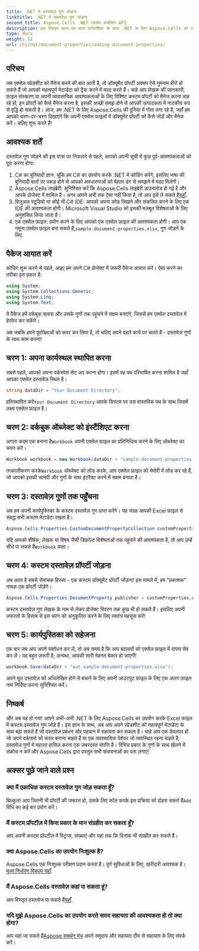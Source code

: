 ```yaml
---
title: .NET में दस्तावेज़ गुण जोड़ना
linktitle: .NET में दस्तावेज़ गुण जोड़ना
second_title: Aspose.Cells .NET एक्सेल प्रोसेसिंग API
description: इस विस्तृत चरण-दर-चरण मार्गदर्शिका के साथ .NET के लिए Aspose.Cells का उपयोग करके Excel में दस्तावेज़ गुण जोड़ना सीखें।
type: docs
weight: 12
url: /hi/net/document-properties/adding-document-properties/
---
```

## परिचय
जब एक्सेल स्प्रेडशीट को मैनेज करने की बात आती है, तो डॉक्यूमेंट प्रॉपर्टी अक्सर ऐसे गुमनाम हीरो हो सकते हैं जो आपको महत्वपूर्ण मेटाडेटा को ट्रैक करने में मदद करते हैं। चाहे आप लेखक की जानकारी, फ़ाइल संस्करण या अपनी व्यावसायिक आवश्यकताओं के लिए विशिष्ट कस्टम प्रॉपर्टी को मैनेज करना चाह रहे हों, इन प्रॉपर्टी को कैसे मैनेज करना है, इसकी अच्छी समझ होने से आपकी उत्पादकता में नाटकीय रूप से वृद्धि हो सकती है। आज, हम .NET के लिए Aspose.Cells की दुनिया में गोता लगा रहे हैं, जहाँ हम आपको चरण-दर-चरण दिखाएंगे कि अपनी एक्सेल फ़ाइलों में डॉक्यूमेंट प्रॉपर्टी को कैसे जोड़ें और मैनेज करें। चलिए शुरू करते हैं!
## आवश्यक शर्तें
दस्तावेज़ गुण जोड़ने की इस यात्रा पर निकलने से पहले, आपको अपनी सूची में कुछ पूर्व-आवश्यकताओं को पूरा करना होगा:
1. C# का बुनियादी ज्ञान: चूंकि हम C# का उपयोग करके .NET में कोडिंग करेंगे, इसलिए भाषा की बुनियादी बातों पर पकड़ होने से आपको अवधारणाओं को बेहतर ढंग से समझने में मदद मिलेगी।
2.  Aspose.Cells लाइब्रेरी: सुनिश्चित करें कि Aspose.Cells लाइब्रेरी डाउनलोड हो गई है और आपके प्रोजेक्ट में शामिल है। अगर आपने अभी तक ऐसा नहीं किया है, तो आप इसे ले सकते हैं[यहाँ](https://releases.aspose.com/cells/net/).
3. विज़ुअल स्टूडियो या कोई भी C# IDE: आपको अपना कोड लिखने और संकलित करने के लिए एक IDE की आवश्यकता होगी। Microsoft Visual Studio को इसकी मज़बूत विशेषताओं के लिए अनुशंसित किया जाता है।
4.  एक एक्सेल फ़ाइल: प्रयोग करने के लिए आपको एक एक्सेल फ़ाइल की आवश्यकता होगी। आप एक नमूना एक्सेल फ़ाइल बना सकते हैं,`sample-document-properties.xlsx`, गुण जोड़ने के लिए.
## पैकेज आयात करें
कोडिंग शुरू करने से पहले, आइए हम अपने C# प्रोजेक्ट में ज़रूरी पैकेज आयात करें। ऐसा करने का तरीका इस प्रकार है:
```csharp
using System;
using System.Collections.Generic;
using System.Linq;
using System.Text;
```
ये पैकेज हमें वर्कबुक क्लास और उसके गुणों तक पहुंचने में सक्षम बनाएंगे, जिससे हम एक्सेल दस्तावेज़ में हेरफेर कर सकेंगे।

अब जबकि हमने पूर्वापेक्षाओं को कवर कर लिया है, तो चलिए अपने पहले कार्य पर चलते हैं - दस्तावेज़ गुणों के साथ काम करना!
## चरण 1: अपना कार्यस्थल स्थापित करना
सबसे पहले, आपको अपना वर्कस्पेस सेट अप करना होगा। इसमें वह पथ परिभाषित करना शामिल है जहाँ आपका एक्सेल दस्तावेज़ स्थित है।
```csharp
string dataDir = "Your Document Directory";
```
 प्रतिस्थापित करें`Your Document Directory` आपके सिस्टम पर उस वास्तविक पथ के साथ जिसमें लक्ष्य एक्सेल फ़ाइल है।
## चरण 2: वर्कबुक ऑब्जेक्ट को इंस्टैंशिएट करना
 अगला कदम एक बनाना है`Workbook` अपनी एक्सेल फ़ाइल का प्रतिनिधित्व करने के लिए ऑब्जेक्ट का चयन करें।
```csharp
Workbook workbook = new Workbook(dataDir + "sample-document-properties.xlsx");
```
 तत्कालीकरण करके`Workbook` ऑब्जेक्ट को लोड करके, आप एक्सेल फ़ाइल को मेमोरी में लोड कर रहे हैं, जो आपको इसकी सामग्री और गुणों के साथ इंटरैक्ट करने में सक्षम बनाता है।
## चरण 3: दस्तावेज़ गुणों तक पहुँचना
अब हम अपनी कार्यपुस्तिका के कस्टम दस्तावेज़ गुण प्राप्त करेंगे। यह संग्रह आपकी Excel फ़ाइल से संबद्ध सभी कस्टम मेटाडेटा रखता है।
```csharp
Aspose.Cells.Properties.CustomDocumentPropertyCollection customProperties = workbook.Worksheets.CustomDocumentProperties;
```
 यदि आपको शीर्षक, लेखक या विषय जैसी डिफ़ॉल्ट विशेषताओं तक पहुंचने की आवश्यकता है, तो आप उन्हें सीधे पा सकते हैं`Workbook` कक्षा।
## चरण 4: कस्टम दस्तावेज़ प्रॉपर्टी जोड़ना
अब आता है सबसे रोमांचक हिस्सा - एक कस्टम डॉक्यूमेंट प्रॉपर्टी जोड़ना! इस मामले में, हम "प्रकाशक" नामक एक प्रॉपर्टी जोड़ेंगे।
```csharp
Aspose.Cells.Properties.DocumentProperty publisher = customProperties.Add("Publisher", "Aspose");
```
कस्टम दस्तावेज़ गुण लेखक के नाम से लेकर प्रोजेक्ट विवरण तक कुछ भी हो सकते हैं। इसलिए अपनी ज़रूरतों के हिसाब से इस चरण को अनुकूलित करने के लिए स्वतंत्र महसूस करें!
## चरण 5: कार्यपुस्तिका को सहेजना
एक बार जब आप अपने संशोधन कर लें, तो अब समय है कि आप बदलावों को एक्सेल फ़ाइल में वापस सेव कर लें। यह बहुत ज़रूरी है; अन्यथा, आपकी सारी मेहनत बेकार हो जाएगी!
```csharp
workbook.Save(dataDir + "out_sample-document-properties.xlsx");
```
अपने मूल दस्तावेज़ को अधिलेखित होने से बचाने के लिए अपनी आउटपुट फ़ाइल के लिए एक अलग फ़ाइल नाम निर्दिष्ट करना सुनिश्चित करें।

## निष्कर्ष
और अब यह हो गया! आपने अभी-अभी .NET के लिए Aspose.Cells का उपयोग करके Excel फ़ाइल में कस्टम दस्तावेज़ गुण जोड़े हैं। इस ज्ञान के साथ, अब आप अपने स्प्रेडशीट को महत्वपूर्ण मेटाडेटा के साथ बढ़ा सकते हैं जो दस्तावेज़ प्रबंधन और पहचान में सहायता कर सकता है। चाहे आप एक डेवलपर हों जो अपने वर्कफ़्लो को सरल बनाना चाहते हैं या एक व्यावसायिक पेशेवर जो व्यवस्थित रहना चाहते हैं, दस्तावेज़ गुणों में महारत हासिल करना एक जबरदस्त संपत्ति है। 
विभिन्न प्रकार के गुणों के साथ खेलने में संकोच न करें और Aspose.Cells द्वारा प्रस्तुत सभी संभावनाओं का पता लगाएं!
## अक्सर पूछे जाने वाले प्रश्न
### क्या मैं एकाधिक कस्टम दस्तावेज़ गुण जोड़ सकता हूँ?
 बिल्कुल! आप जितनी भी प्रॉपर्टी की जरूरत हो, उसके लिए कॉल करके इस प्रक्रिया को दोहरा सकते हैं`Add` विधि का कई बार प्रयोग करें।
### मैं कस्टम प्रॉपर्टीज़ में किस प्रकार के मान संग्रहीत कर सकता हूँ?
आप अपनी कस्टम प्रॉपर्टीज़ में स्ट्रिंग्स, संख्याएं और यहां तक कि दिनांक भी संग्रहीत कर सकते हैं।
### क्या Aspose.Cells का उपयोग निःशुल्क है?
 Aspose.Cells एक निःशुल्क परीक्षण प्रदान करता है। पूर्ण सुविधाओं के लिए, खरीदारी आवश्यक है।[मूल्य निर्धारण विकल्प यहाँ](https://purchase.aspose.com/buy).
### मैं Aspose.Cells दस्तावेज़ कहां पा सकता हूं?
आप विस्तृत दस्तावेज पा सकते हैं[यहाँ](https://reference.aspose.com/cells/net/).
### यदि मुझे Aspose.Cells का उपयोग करते समय सहायता की आवश्यकता हो तो क्या होगा?
 आप यहां जा सकते हैं[Aspose समर्थन मंच](https://forum.aspose.com/c/cells/9) अपने समुदाय और सहायता टीम से सहायता के लिए संपर्क करें।